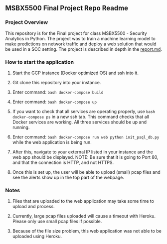 ## MSBX5500 Final Project Repo Readme

### Project Overview

This repository is for the Final project for class MSBX5500 - Security Analytics in Python. The project was to train a machine learning model to make predictions on network traffic and deploy a web solution that would be used in a SOC setting. The project is described in depth in the [report.md](https://github.com/deargle-classes/msbx5500-spring-2020-project/blob/master/report.md).

### How to start the application
  1. Start the GCP instance (Docker optimized OS) and ssh into it.

  2. Git clone this repository into your instance.

  3. Enter command: ```bash docker-compose build```

  4. Enter command: ```bash docker-compose up```

  5. If you want to check that all services are operating properly, use ```bash docker-compose ps``` in a new ssh tab. This command checks that all Docker services are working. All three services should be up and running.

  6. Enter command: ```bash docker-compose run web python init_psql_db.py``` while the web application is being run.

  7. After this, navigate to your external IP listed in your instance and the web app should be displayed. NOTE: Be sure that it is going to Port 80, and that the connection is HTTP, and not HTTPS.

  8. Once this is set up, the user will be able to upload (small) pcap files and see the alerts show up in the top part of the webpage.

### Notes
  1. Files that are uploaded to the web application may take some time to upload and process.

  2. Currently, large pcap files uploaded will cause a timeout with Heroku. Please only use small pcap files if possible.

  3. Because of the file size problem, this web application was not able to be uploaded using Heroku.
